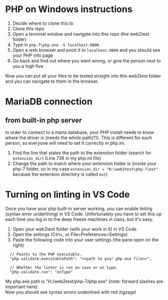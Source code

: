 # PHP on Windows instructions

1. Decide where to clone this to
2. Clone this repo
3. Open a terminal window and navigate into this repo (the web2test folder)
4. Type in `php-7\php.exe -S localhost:8000`
5. Open a web browser and point it to `localhost:8000` and you should see your PHP info page
6. Go back and find out where you went wrong, or give the person next to you a high five

Now you can put all your files to be tested straight into this web2test folder and you can navigate to them in the browser.

# MariaDB connection
## from built-in php server

In order to connect to a maria database, your PHP install needs to know where the driver is (needs the whole path(?)).
This is different for each person, so everyone will need to set it correctly in php.ini.

1. Find the line that states the path to the extension folder (search for `extension_dir`)	(Line 738 in my php.ini file)
2. Change the path to match where your extension folder is (inside your php-7 folder, so in my case `extension_dir = "H:\web2test\php-7\ext"` because the extension directory is called `ext`)

# Turning on linting in VS Code

Once you have your php built-in server working, you can enable linting (syntax error underlining) in VS Code. Unfortunately you have to set this up each time you log in to the deep freeze machines in class, but it's easy.

1. Open your web2test folder (with your work in it) in VS Code
2. Open the settings (Ctrl+, or File>Preferences>Settings)
3. Paste the following code into your user settings (the pane open on the right)

```  
  // Points to the PHP executable.
  "php.validate.executablePath": "<<path to your php.exe file>>",

  // Whether the linter is run on save or on type.
  "php.validate.run": "onType"
```
My php.exe path is "H:/web2test/php-7/php.exe" (note: forward slashes are important here).  
Now you should see syntax errors underlined with red zigzags!
